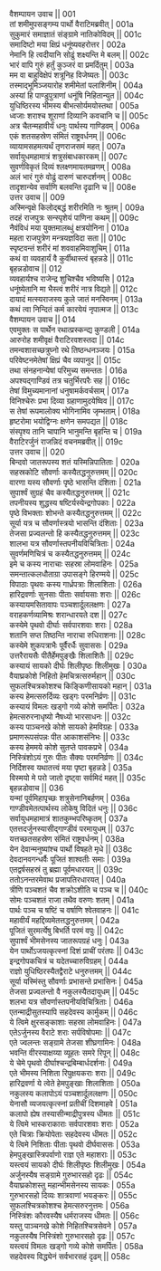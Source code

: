 वैशम्पायन उवाच ||	001    
तां शमीमुपसङ्गम्य पार्थो वैराटिमब्रवीत् |	001a  
सुकुमारं समाज्ञातं संङ्ग्रामे नातिकोविदम् ||	001c  
समादिष्टो मया क्षिप्रं धनूंष्यवहरोत्तर |	002a  
नेमानि हि त्वदीयानि सोढुं शक्ष्यन्ति मे बलम् ||	002c  
भारं वापि गुरुं हर्तुं कुञ्जरं वा प्रमर्दितुम् |	003a  
मम वा बाहुविक्षेपं शत्रूनिह विजेष्यतः ||	003c  
तस्माद्भूमिञ्जयारोह शमीमेतां पलाशिनीम् |	004a  
अस्यां हि पाण्डुपुत्राणां धनूंषि निहितान्युत ||	004c  
युधिष्ठिरस्य भीमस्य बीभत्सोर्यमयोस्तथा |	005a  
ध्वजाः शराश्च शूराणां दिव्यानि कवचानि च ||	005c  
अत्र चैतन्महावीर्यं धनुः पार्थस्य गाण्डिवम् |	006a  
एकं शतसहस्रेण संमितं राष्ट्रवर्धनम् ||	006c  
व्यायामसहमत्यर्थं तृणराजसमं महत् |	007a  
सर्वायुधमहामात्रं शत्रुसंबाधकारकम् ||	007c  
सुवर्णविकृतं दिव्यं श्लक्ष्णमायतमव्रणम् |	008a  
अलं भारं गुरुं वोढुं दारुणं चारुदर्शनम् |	008c  
तादृशान्येव सर्वाणि बलवन्ति दृढानि च ||	008e   
उत्तर उवाच ||	009    
अस्मिन्वृक्षे किलोद्बद्धं शरीरमिति नः श्रुतम् |	009a  
तदहं राजपुत्रः सन्स्पृशेयं पाणिना कथम् ||	009c  
नैवंविधं मया युक्तमालब्धुं क्षत्रयोनिना |	010a  
महता राजपुत्रेण मन्त्रयज्ञविदा सता ||	010c  
स्पृष्टवन्तं शरीरं मां शववाहमिवाशुचिम् |	011a  
कथं वा व्यवहार्यं वै कुर्वीथास्त्वं बृहन्नडे ||	011c  
बृहन्नडोवाच ||	012    
व्यवहार्यश्च राजेन्द्र शुचिश्चैव भविष्यसि |	012a  
धनूंष्येतानि मा भैस्त्वं शरीरं नात्र विद्यते ||	012c  
दायादं मत्स्यराजस्य कुले जातं मनस्विनम् |	013a  
कथं त्वा निन्दितं कर्म कारयेयं नृपात्मज ||	013c  
वैशम्पायन उवाच ||	014    
एवमुक्तः स पार्थेन रथात्प्रस्कन्द्य कुण्डली |	014a  
आरुरोह शमीवृक्षं वैराटिरवशस्तदा ||	014c  
तमन्वशासच्छत्रुघ्नो रथे तिष्ठन्धनञ्जयः |	015a  
परिवेष्टनमेतेषां क्षिप्रं चैव व्यपानुद ||	015c  
तथा संनहनान्येषां परिमुच्य समन्ततः |	016a  
अपश्यद्गाण्डिवं तत्र चतुर्भिरपरैः सह ||	016c  
तेषां विमुच्यमानानां धनुषामर्कवर्चसाम् |	017a  
विनिश्चेरुः प्रभा दिव्या ग्रहाणामुदयेष्विव ||	017c  
स तेषां रूपमालोक्य भोगिनामिव जृम्भताम् |	018a  
हृष्टरोमा भयोद्विग्नः क्षणेन समपद्यत ||	018c  
संस्पृश्य तानि चापानि भानुमन्ति बृहन्ति च |	019a  
वैराटिरर्जुनं राजन्निदं वचनमब्रवीत् ||	019c  
उत्तर उवाच ||	020    
बिन्दवो जातरूपस्य शतं यस्मिन्निपातिताः |	020a  
सहस्रकोटि सौवर्णाः कस्यैतद्धनुरुत्तमम् ||	020c  
वारणा यस्य सौवर्णाः पृष्ठे भासन्ति दंशिताः |	021a  
सुपार्श्वं सुग्रहं चैव कस्यैतद्धनुरुत्तमम् ||	021c  
तपनीयस्य शुद्धस्य षष्टिर्यस्येन्द्रगोपकाः |	022a  
पृष्ठे विभक्ताः शोभन्ते कस्यैतद्धनुरुत्तमम् ||	022c  
सूर्या यत्र च सौवर्णास्त्रयो भासन्ति दंशिताः |	023a  
तेजसा प्रज्वलन्तो हि कस्यैतद्धनुरुत्तमम् ||	023c  
शालभा यत्र सौवर्णास्तपनीयविचित्रिताः |	024a  
सुवर्णमणिचित्रं च कस्यैतद्धनुरुत्तमम् ||	024c  
इमे च कस्य नाराचाः सहस्रा लोमवाहिनः |	025a  
समन्तात्कलधौताग्रा उपासङ्गे हिरण्मये ||	025c  
विपाठाः पृथवः कस्य गार्ध्रपत्राः शिलाशिताः |	026a  
हारिद्रवर्णाः सुनसाः पीताः सर्वायसाः शराः ||	026c  
कस्यायमसितावापः पञ्चशार्दूललक्षणः |	027a  
वराहकर्णव्यामिश्रः शरान्धारयते दश ||	027c  
कस्येमे पृथवो दीर्घाः सर्वपारशवाः शराः |	028a  
शतानि सप्त तिष्ठन्ति नाराचा रुधिराशनाः ||	028c  
कस्येमे शुकपत्राभैः पूर्वैरर्धैः सुवाससः |	029a  
उत्तरैरायसैः पीतैर्हेमपुङ्खैः शिलाशितैः ||	029c  
कस्यायं सायको दीर्घः शिलीपृष्ठः शिलीमुखः |	030a  
वैयाघ्रकोशे निहितो हेमचित्रत्सरुर्महान् ||	030c  
सुफलश्चित्रकोशश्च किङ्किणीसायको महान् |	031a  
कस्य हेमत्सरुर्दिव्यः खड्गः परमनिर्व्रणः ||	031c  
कस्यायं विमलः खड्गो गव्ये कोशे समर्पितः |	032a  
हेमत्सरुरनाधृष्यो नैषध्यो भारसाधनः ||	032c  
कस्य पाञ्चनखे कोशे सायको हेमविग्रहः |	033a  
प्रमाणरूपसंपन्नः पीत आकाशसंनिभः ||	033c  
कस्य हेममये कोशे सुतप्ते पावकप्रभे |	034a  
निस्त्रिंशोऽयं गुरुः पीतः सैक्यः परमनिर्व्रणः ||	034c  
निर्दिशस्व यथातत्त्वं मया पृष्टा बृहन्नडे |	035a  
विस्मयो मे परो जातो दृष्ट्वा सर्वमिदं महत् ||	035c  
बृहन्नडोवाच ||	036    
यन्मां पूर्वमिहापृच्छः शत्रुसेनानिबर्हणम् |	036a  
गाण्डीवमेतत्पार्थस्य लोकेषु विदितं धनुः || 	036c  
सर्वायुधमहामात्रं शातकुम्भपरिष्कृतम् |	037a  
एतत्तदर्जुनस्यासीद्गाण्डीवं परमायुधम् ||	037c  
यत्तच्छतसहस्रेण संमितं राष्ट्रवर्धनम् |	038a  
येन देवान्मनुष्यांश्च पार्थो विषहते मृधे ||	038c  
देवदानवगन्धर्वैः पूजितं शाश्वतीः समाः |	039a  
एतद्वर्षसहस्रं तु ब्रह्मा पूर्वमधारयत् ||	039c  
ततोऽनन्तरमेवाथ प्रजापतिरधारयत् |	040a  
त्रीणि पञ्चशतं चैव शक्रोऽशीति च पञ्च च ||	040c  
सोमः पञ्चशतं राजा तथैव वरुणः शतम् |	041a  
पार्थः पञ्च च षष्टिं च वर्षाणि श्वेतवाहनः ||	041c  
महावीर्यं महद्दिव्यमेतत्तद्धनुरुत्तमम् |	042a  
पूजितं सुरमर्त्येषु बिभर्ति परमं वपुः ||	042c  
सुपार्श्वं भीमसेनस्य जातरूपग्रहं धनुः |	043a  
येन पार्थोऽजयत्कृत्स्नां दिशं प्राचीं परंतपः ||	043c  
इन्द्रगोपकचित्रं च यदेतच्चारुविग्रहम् |	044a  
राज्ञो युधिष्ठिरस्यैतद्वैराटे धनुरुत्तमम् ||	044c  
सूर्या यस्मिंस्तु सौवर्णाः प्रभासन्ते प्रभासिनः |	045a  
तेजसा प्रज्वलन्तो वै नकुलस्यैतदायुधम् ||	045c  
शलभा यत्र सौवर्णास्तपनीयविचित्रिताः |	046a  
एतन्माद्रीसुतस्यापि सहदेवस्य कार्मुकम् ||	046c  
ये त्विमे क्षुरसङ्काशाः सहस्रा लोमवाहिनः |	047a  
एतेऽर्जुनस्य वैराटे शराः सर्पविषोपमाः ||	047c  
एते ज्वलन्तः सङ्ग्रामे तेजसा शीघ्रगामिनः |	048a  
भवन्ति वीरस्याक्षय्या व्यूहतः समरे रिपून् ||	048c  
ये चेमे पृथवो दीर्घाश्चन्द्रबिम्बार्धदर्शनाः |	049a  
एते भीमस्य निशिता रिपुक्षयकराः शराः ||	049c  
हारिद्रवर्णा ये त्वेते हेमपुङ्खाः शिलाशिताः |	050a  
नकुलस्य कलापोऽयं पञ्चशार्दूललक्षणः ||	050c  
येनासौ व्यजयत्कृत्स्नां प्रतीचीं दिशमाहवे |	051a  
कलापो ह्येष तस्यासीन्माद्रीपुत्रस्य धीमतः ||	051c  
ये त्विमे भास्कराकाराः सर्वपारशवाः शराः |	052a  
एते चित्राः क्रियोपेताः सहदेवस्य धीमतः ||	052c  
ये त्विमे निशिताः पीताः पृथवो दीर्घवाससः |	053a  
हेमपुङ्खास्त्रिपर्वाणो राज्ञ एते महाशराः ||	053c  
यस्त्वयं सायको दीर्घः शिलीपृष्ठः शिलीमुखः |	054a  
अर्जुनस्यैष सङ्ग्रामे गुरुभारसहो दृढः ||	054c  
वैयाघ्रकोशस्तु महान्भीमसेनस्य सायकः |	055a  
गुरुभारसहो दिव्यः शात्रवाणां भयङ्करः ||	055c  
सुफलश्चित्रकोशश्च हेमत्सरुरनुत्तमः |	056a  
निस्त्रिंशः कौरवस्यैष धर्मराजस्य धीमतः ||	056c  
यस्तु पाञ्चनखे कोशे निहितश्चित्रसेवने |	057a  
नकुलस्यैष निस्त्रिंशो गुरुभारसहो दृढः ||	057c  
यस्त्वयं विमलः खड्गो गव्ये कोशे समर्पितः |	058a  
सहदेवस्य विद्ध्येनं सर्वभारसहं दृढम् ||	058c  
